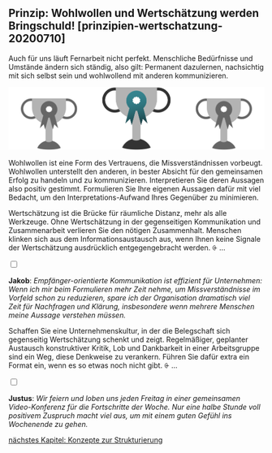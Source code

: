 ## Prinzip: Wohlwollen und Wertschätzung werden Bringschuld! [prinzipien-wertschatzung-20200710]

Auch für uns läuft Fernarbeit nicht perfekt. Menschliche Bedürfnisse und Umstände ändern sich ständig, also gilt: Permanent dazulernen, nachsichtig mit sich selbst sein und wohlwollend mit anderen kommunizieren.

![](Folie05.png)

Wohlwollen ist eine Form des Vertrauens, die Missverständnissen vorbeugt. Wohlwollen unterstellt den anderen, in bester Absicht für den gemeinsamen Erfolg zu handeln und zu kommunizieren. Interpretieren Sie deren Aussagen also positiv gestimmt.  Formulieren Sie Ihre eigenen Aussagen dafür mit viel Bedacht, um den Interpretations-Aufwand Ihres Gegenüber zu minimieren.

Wertschätzung ist die Brücke für räumliche Distanz, mehr als alle Werkzeuge. Ohne Wertschätzung in der gegenseitigen Kommunikation und Zusammenarbeit verlieren Sie den nötigen Zusammenhalt. Menschen klinken sich aus dem Informationsaustausch aus, wenn Ihnen keine Signale der Wertschätzung ausdrücklich entgegengebracht werden. <label for="aside--wertschaetzung-ist-die" class="aside-toggle" role="button" aria-pressed="false" aria-label="Randbemerkung anzeigen" onkeypress="toggleButtonKeyPress()" onclick="toggleButtonClick()" tabindex="0">⨭ …</label>

<input id="aside--wertschaetzung-ist-die" type="checkbox" class="aside-toggle"/>

**Jakob**: *Empfänger-orientierte Kommunikation ist effizient für Unternehmen: Wenn ich mir beim Formulieren mehr Zeit nehme, um Missverständnisse im Vorfeld schon zu reduzieren, spare ich der Organisation dramatisch viel Zeit für Nachfragen und Klärung, insbesondere wenn mehrere Menschen meine Aussage verstehen müssen.*


Schaffen Sie eine Unternehmenskultur, in der die Belegschaft sich gegenseitig Wertschätzung schenkt und zeigt. Regelmäßiger, geplanter Austausch konstruktiver Kritik, Lob und Dankbarkeit in einer Arbeitsgruppe sind ein Weg, diese Denkweise zu verankern. Führen Sie dafür extra ein Format ein, wenn es so etwas noch nicht gibt.
<label for="aside--sie-muessen-versuchen" class="aside-toggle" role="button" aria-pressed="false" aria-label="Randbemerkung anzeigen" onkeypress="toggleButtonKeyPress()" onclick="toggleButtonClick()" tabindex="0">⨭ …</label>

<input id="aside--sie-muessen-versuchen" type="checkbox" class="aside-toggle"/>

**Justus**: *Wir feiern und loben uns jeden Freitag in einer gemeinsamen Video-Konferenz für die Fortschritte der Woche. Nur eine halbe Stunde voll positivem Zuspruch macht viel aus, um mit einem guten Gefühl ins Wochenende zu gehen.*

[nächstes Kapitel: Konzepte zur Strukturierung](#konzepte-20200710)
